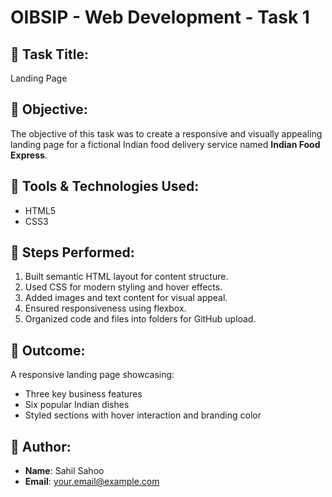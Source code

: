 # OIBSIP - Web Development - Task 1

## 📝 Task Title:
Landing Page 

## 📌 Objective:
The objective of this task was to create a responsive and visually appealing landing page for a fictional Indian food delivery service named **Indian Food Express**.

## 🔧 Tools & Technologies Used:
- HTML5
- CSS3

## 🚀 Steps Performed:
1. Built semantic HTML layout for content structure.
2. Used CSS for modern styling and hover effects.
3. Added images and text content for visual appeal.
4. Ensured responsiveness using flexbox.
5. Organized code and files into folders for GitHub upload.

## 🎯 Outcome:
A responsive landing page showcasing:
- Three key business features
- Six popular Indian dishes
- Styled sections with hover interaction and branding color

## 👤 Author:
- **Name**: Sahil Sahoo
- **Email**: your.email@example.com
